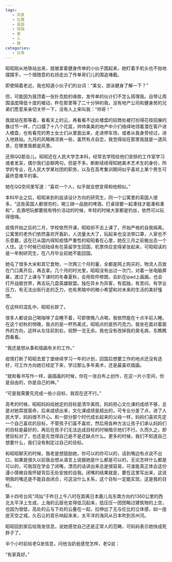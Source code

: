 ```yaml
---
tags:
   - 风景
   - 位置
   - 英国
   - 孤独
   - 爱
   - 人
   - 我
categories:
   - 日常
---
```



昭昭刚从地铁站出来，就被拿着健身传单的小伙子围起来，她盯着手机头也不抬地摆摆手，一个很随意的右拐走出了传单哥们儿的围追堵截。

即使隔着老远，我也知道小伙子们的台词：“美女，游泳健身了解一下？”

但，可能因为我顶着一张扑克脸的缘故，发传单的伙计们不怎么搭理我。自带让周围温度降低十度的被动，杵在那里等了二十分钟的我，没有地产公司和健身房的兄弟们愿意来亲切关怀一下，没有人上来叫我：“帅哥！”

我就站在那等着，看看天上的云，再看看不远处楼盘的招商处被打扮得花枝招展的像过节一样，门口摆了十八个花篮，帅帅美美的地产中介们络绎地领着潜在客户进入楼盘，也有看完的男士女士们从里面出来，走进停车场，或者从我身旁经过，进入地铁站。九月的风略微凉爽一些，虽然有点自恋，我觉得站在那里我就是一道风景，在哪里我都是风景。

还用QQ那会儿，昭昭还在人民大学念本科，经常去学院给他们安排的工作室学习或者发呆，偶尔我们会聊两句，但是不多。断断续续得知她美术艺术生的身份，所学的专业，在人民大学某社团的职务，以及在高考集训期间似乎喜欢上某个男生可最终意难平的事。

她在QQ空间里写道：“喜欢一个人，似乎就会想变得和他相似。”

本科毕业之后，昭昭来到利兹读设计方向的研究生，同一个公寓里的英国人很多，“这些英国人都很穷的，喝三磅一品脱的啤酒，打桌球要一起凑钱才能凑和凑和”，去酒吧玩都要挑有特价活动的时候，年轻的时候大家都是钓丝，依然可以玩得很嗨。

疫情开始之后的二月，学校依然开课，昭昭却不去上课了，开始严格的自我隔离。公寓里的老外们依然喜欢开轰趴，人流量太大了，玩起来也没法带口罩，人家也不乐意戴，这在已从国内得知疫情严重性的昭昭看在心里，她在三月之前搬出去一个人住。这个时候已经陆续有在英留学生回国，机票供应变得紧张起来，可昭昭读的是一年制研究生，在八月毕业前她不能回国。

她屯了很多大米和其它食物，一次两三个月的量，全都是网上购买的，物流人员放在门口离开后，再去拿。几个月的时光里，昭昭没有出过一次门，对着一张电脑屏幕，渡过了上课与下课时的冬春夏秋，会用软件修图，会趴在ipad上画画，也会打开战舰世界，再去玩几盘英雄联盟。独在异乡为异客，有孤独，有苦闷，有学业压力，有无法出街行走的乏力，也有黑暗中的微小希望和对未来的生活的美好憧憬。

在这样的混乱中，昭昭长胖了。

很多人都说自己喝咖啡了会睡不着，可即使晚八点喝，我依然能在十点半前入睡。在这个初秋的傍晚，我点的是一杯热美式，昭昭点的是热巧克力。我坐在面对着窗外的方向，这样从左往前到右，视野一览无余。我也没有改掉我的臭毛病，东瞧瞧西看看。

“我还是想从事和插画有关的工作。”

疫情打断了昭昭去爱丁堡继续学习一年的计划，回国后想要工作的地点还没有选好，可工作方向她已经定下来，学过那么多年美术，还是最喜欢插画。

“就和看书写作一样，画插画的时候，你在一张白布上创作，在这一片小空间，你是自由的，你是自己的神。”

“可是我需要先完成一些小目标，我现在还不行。”

高考的时候，昭昭妈妈给她定的目标是清华美院，妈妈担心文化课的成绩不够，总是对她耳提面命，后来成绩出来，文化课成绩是超出的，可专业分差了点，进了人民大学，妈妈很不开心。和一部分那个时代成长起来的父母一样，妈妈们喜欢先定一个自己喜欢的目标，不管孩子们喜不喜欢，然后用各种方法让孩子们承认妈妈们的目标是最好的，再后在孩子们无法达成目标的时候暗示他们不行。久而久之，即使目标对了，也还是先觉得自己是不是还缺点什么。更多的时候，我们不知道自己想要什么，我们没有制定过自己的目标。

和昭昭聊天的时候，我老是想鼓励她，你可以的你可以的，话到嘴边有点说不出口，如果是很久以前我会想从语言上说服她是什么都是可以的，无论怎样什么都是可以的，可我现在学会了闭嘴，漂亮的话讲出来总是很容易，可谁能真正体会这份谨小慎微自我怀疑背后无处安放的自我。闭嘴的结果就是，要在这里写出来，这说明我的嘴还是不能自由闭合，可这没什么关系，这个目标一定能实现，这是我的目标。

第十四号台风“鸿灿”于昨日上午八时在距离日本鹿儿岛东南方向约1360公里的西北太平洋上生成，上海的云层也变得低沉起来，低压压一团团略过建筑物的上空，也因为很低，高处的云与下处的云叠在一起，拉伸出了无与伦比的立体感，如一座座天空之城，久石让的音乐响起来来，太平洋的海风从日本吹到苏州河。

昭昭回到家后给我发信息，说她感觉自己还是正常人的范畴，可妈妈表示她快成死胖子了。

半个小时前给老Q发信息，问他当奶爸感觉怎样，老Q说：

“有家真好。”
